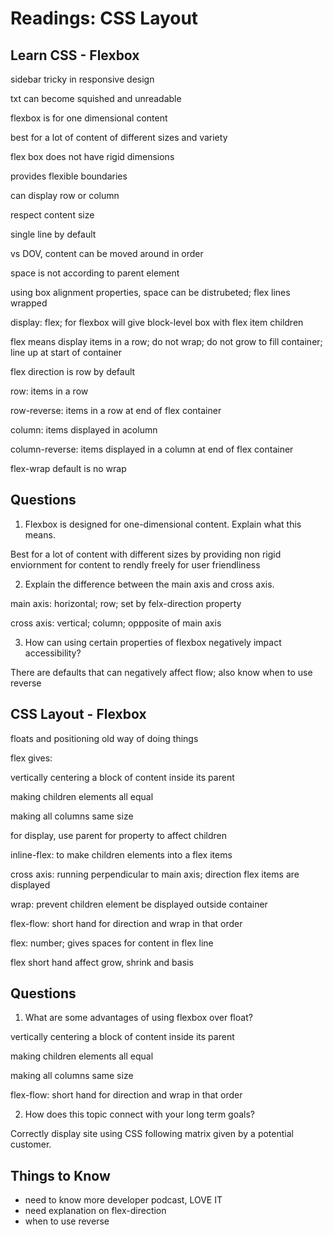# Readings: CSS Layout

## Learn CSS - Flexbox

sidebar tricky in responsive design

txt can become squished and unreadable

flexbox is for one dimensional content

best for a lot of content of different sizes and variety

flex box does not have rigid dimensions

provides flexible boundaries

can display row or column

respect content size

single line by default

vs DOV, content can be moved around in order

space is not according to parent element

using box alignment properties, space can be distrubeted; flex lines wrapped

display: flex; for flexbox will give block-level box with flex item children  

flex means display items in a row; do not wrap; do not grow to fill container; line up at start of container

flex direction is row by default

row: items in a row

row-reverse: items in a row at end of flex container

column: items displayed in acolumn

column-reverse: items displayed in a column at end of flex container

flex-wrap default is no wrap

## Questions

1. Flexbox is designed for one-dimensional content. Explain what this means.

Best for a lot of content with different sizes by providing non rigid enviornment for content to rendly freely for user friendliness

2. Explain the difference between the main axis and cross axis.

main axis: horizontal; row; set by felx-direction property

cross axis:  vertical; column; oppposite of main axis

3. How can using certain properties of flexbox negatively impact accessibility?

There are defaults that can negatively affect flow; also know when to use reverse

## CSS Layout - Flexbox

floats and  positioning old way of doing things

flex gives:

vertically centering a block of content inside its parent

making children elements all equal

making all columns same size

for display, use parent for property to affect children

inline-flex: to make children elements into a flex items

cross axis: running perpendicular to main axis; direction flex items are displayed

wrap: prevent children element be displayed outside container

flex-flow: short hand for direction and wrap in that order

flex: number; gives spaces for content in flex line 

flex short hand affect grow, shrink and basis 

## Questions

1. What are some advantages of using flexbox over float?

vertically centering a block of content inside its parent

making children elements all equal

making all columns same size

flex-flow: short hand for direction and wrap in that order

2. How does this topic connect with your long term goals?

Correctly display site using CSS following matrix given by a potential customer.

## Things to Know

- need to know more developer podcast, LOVE IT
- need explanation on flex-direction
- when to use reverse

